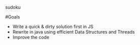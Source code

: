 sudoku

#Goals

- Write a quick & dirty solution first in JS
- Rewrite in java using efficient Data Structures and Threads
- Improve the code
